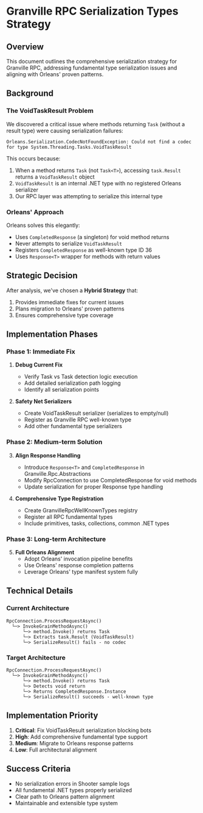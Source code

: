 # Granville RPC Serialization Types Strategy 

## Overview

This document outlines the comprehensive serialization strategy for Granville RPC, addressing fundamental type serialization issues and aligning with Orleans' proven patterns.

## Background

### The VoidTaskResult Problem

We discovered a critical issue where methods returning `Task` (without a result type) were causing serialization failures:

```
Orleans.Serialization.CodecNotFoundException: Could not find a codec for type System.Threading.Tasks.VoidTaskResult
```

This occurs because:
1. When a method returns `Task` (not `Task<T>`), accessing `task.Result` returns a `VoidTaskResult` object
2. `VoidTaskResult` is an internal .NET type with no registered Orleans serializer
3. Our RPC layer was attempting to serialize this internal type

### Orleans' Approach

Orleans solves this elegantly:
- Uses `CompletedResponse` (a singleton) for void method returns
- Never attempts to serialize `VoidTaskResult`
- Registers `CompletedResponse` as well-known type ID 36
- Uses `Response<T>` wrapper for methods with return values

## Strategic Decision

After analysis, we've chosen a **Hybrid Strategy** that:
1. Provides immediate fixes for current issues
2. Plans migration to Orleans' proven patterns
3. Ensures comprehensive type coverage

## Implementation Phases

### Phase 1: Immediate Fix

1. **Debug Current Fix**
   - Verify Task vs Task<T> detection logic execution
   - Add detailed serialization path logging
   - Identify all serialization points

2. **Safety Net Serializers**
   - Create VoidTaskResult serializer (serializes to empty/null)
   - Register as Granville RPC well-known type
   - Add other fundamental type serializers

### Phase 2: Medium-term Solution

3. **Align Response Handling**
   - Introduce `Response<T>` and `CompletedResponse` in Granville.Rpc.Abstractions
   - Modify RpcConnection to use CompletedResponse for void methods
   - Update serialization for proper Response type handling

4. **Comprehensive Type Registration**
   - Create GranvilleRpcWellKnownTypes registry
   - Register all RPC fundamental types
   - Include primitives, tasks, collections, common .NET types

### Phase 3: Long-term Architecture

5. **Full Orleans Alignment**
   - Adopt Orleans' invocation pipeline benefits
   - Use Orleans' response completion patterns
   - Leverage Orleans' type manifest system fully

## Technical Details

### Current Architecture
```
RpcConnection.ProcessRequestAsync()
  └─> InvokeGrainMethodAsync()
      └─> method.Invoke() returns Task
      └─> Extracts task.Result (VoidTaskResult)
      └─> SerializeResult() fails - no codec
```

### Target Architecture
```
RpcConnection.ProcessRequestAsync()
  └─> InvokeGrainMethodAsync()
      └─> method.Invoke() returns Task
      └─> Detects void return
      └─> Returns CompletedResponse.Instance
      └─> SerializeResult() succeeds - well-known type
```

## Implementation Priority

1. **Critical**: Fix VoidTaskResult serialization blocking bots
2. **High**: Add comprehensive fundamental type support
3. **Medium**: Migrate to Orleans response patterns
4. **Low**: Full architectural alignment

## Success Criteria

- No serialization errors in Shooter sample logs
- All fundamental .NET types properly serialized
- Clear path to Orleans pattern alignment
- Maintainable and extensible type system